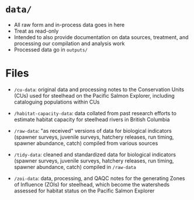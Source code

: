 # `data/`

* All raw form and in-process data goes in here
* Treat as read-only
* Intended to also provide documentation on data sources, treatment, and processing our compilation and analysis work
* Processed data go in `outputs/`

# Files

* `/cu-data`: original data and processing notes to the Conservation Units (CUs) used for steelhead on the Pacific Salmon Explorer, including cataloguing populations within CUs 

* `/habitat-capacity-data`: data collated from past research efforts to estimate habitat capacity for steelhead rivers in British Columbia 

* `/raw-data`: "as received" versions of data for biological indicators (spawner surveys, juvenile surveys, hatchery releases, run timing, spawner abundance, catch) compiled from various sources

* `/tidy-data`: cleaned and standardized data for biological indicators (spawner surveys, juvenile surveys, hatchery releases, run timing, spawner abundance, catch) compiled in `/raw-data`

* `/zoi-data`: data, processing, and QAQC notes for the generating Zones of Influence (ZOIs) for steelhead, which become the watersheds assessed for habitat status on the Pacific Salmon Explorer 